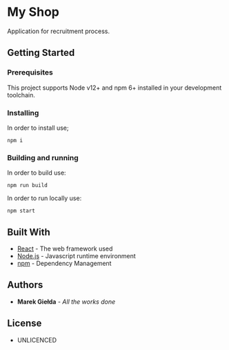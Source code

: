 # My Shop

Application for recruitment process.

## Getting Started
### Prerequisites

This project supports Node v12+ and npm 6+ installed in your development toolchain.

### Installing

In order to install use;

```
npm i
```

### Building and running

In order to build use:

```
npm run build
```

In order to run locally use:

```
npm start
```

## Built With

* [React](https://reactjs.org/) - The web framework used
* [Node.js](https://nodejs.org/en/) - Javascript runtime environment
* [npm](https://www.npmjs.com/) - Dependency Management

## Authors

* **Marek Giełda** - *All the works done*

## License
* UNLICENCED
